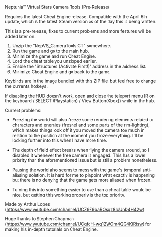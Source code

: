 Neptunia™ Virtual Stars Camera Tools (Pre-Release)

Requires the latest Cheat Engine release. Compatible with the April 6th update, which is the latest Steam version as of the day this is being written.

This is a pre-release, fixes to current problems and more features will be added later on.

1. Unzip the "NepVS_CameraTools.CT" somewhere.
2. Run the game and go to the main hub.
3. Minimize the game and run Cheat Engine.
4. Load the cheat table you unzipped earlier.
5. Enable the "Structures (Activate First!)" address in the address list.
6. Minimize Cheat Engine and go back to the game.

Keybinds are in the image bundled with this ZIP file, but feel free to change the currents hotkeys.

If disabling the HUD doesn't work, open and close the teleport menu (R on the keyboard / SELECT (Playstation) / View Button(Xbox)) while in the hub.

Current problems:

 - Freezing the world will also freeze some rendering elements related to characters and enemies (fresnel and some parts of the rim-lighting), which makes things look off if you moved the camera too much in relation to the position at the moment you froze everything. I'll be looking further into this when I have more time.

- The depth of field effect breaks when flying the camera around, so I disabled it whenever the free camera is engaged. This has a lower priority than the aforementioned issue but is still a problem nonetheless.

- Pausing the world also seems to mess with the game's temporal anti-aliasing solution. It is hard for me to pinpoint what exactly is happening but there is no denying that the game gets more aliased when frozen.

- Turning this into something easier to use than a cheat table would be nice, but getting this working properly is the top priority.


Made by Arthur Lopes (https://www.youtube.com/channel/UCZ9Z9baROsgz8IcUnD4H42w)

Huge thanks to Stephen Chapman (https://www.youtube.com/channel/UCqfqH-wq12WOm4QG4KiRisw) for making his in-depth tutorials on Cheat Engine.
